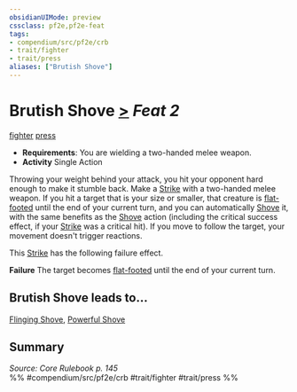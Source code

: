 ```yaml
---
obsidianUIMode: preview
cssclass: pf2e,pf2e-feat
tags:
- compendium/src/pf2e/crb
- trait/fighter
- trait/press
aliases: ["Brutish Shove"]
---
```

# Brutish Shove  [>](chapter-9-playing-the-game.md#Actions "Single Action") *Feat 2*  
[fighter](Reference/Rules/Traits/fighter.md "Fighter Class Trait")  [press](press.md "Press Combat Trait")  

- **Requirements**: You are wielding a two-handed melee weapon.
- **Activity** Single Action

Throwing your weight behind your attack, you hit your opponent hard enough to make it stumble back. Make a [Strike](strike.md) with a two-handed melee weapon. If you hit a target that is your size or smaller, that creature is [flat-footed](conditions.md#Flat-footed) until the end of your current turn, and you can automatically [Shove](Reference/Rules/Actions/shove.md) it, with the same benefits as the [Shove](Reference/Rules/Actions/shove.md) action (including the critical success effect, if your [Strike](strike.md) was a critical hit). If you move to follow the target, your movement doesn't trigger reactions.

This [Strike](strike.md) has the following failure effect.

**Failure** The target becomes [flat-footed](conditions.md#Flat-footed) until the end of your current turn.

## Brutish Shove leads to...

[Flinging Shove](flinging-shove.md), [Powerful Shove](powerful-shove.md)

## Summary

*Source: Core Rulebook p. 145*  
%% #compendium/src/pf2e/crb #trait/fighter #trait/press %%